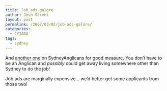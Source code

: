 ```yaml
---
title: Job ads galore
author: Josh Street
layout: post
permalink: /2007/03/02/job-ads-galore/
categories:
  - CYIADA
tags:
  - sydney
---
```

And [another one][1] on SydneyAnglicans for good measure. You don&#8217;t have to be an Anglican and *possibly* could get away living somewhere other than Sydney to do the job!

Job ads are marginally expensive&#8230; we&#8217;d better get some applicants from those two!

 [1]: http://your.sydneyanglicans.net/positions/web_programer_youthworks/